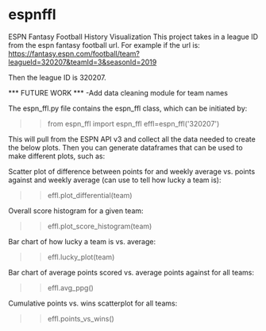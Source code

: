 # espnffl
ESPN Fantasy Football History Visualization
This project takes in a league ID from the espn fantasy football url. For example if the url is:
https://fantasy.espn.com/football/team?leagueId=320207&teamId=3&seasonId=2019

Then the league ID is 320207.

*** FUTURE WORK ***
-Add data cleaning module for team names

The espn_ffl.py file contains the espn_ffl class, which can be initiated by:
>>from espn_ffl import espn_ffl
>>effl=espn_ffl('320207')

This will pull from the ESPN API v3 and collect all the data needed to create the below plots. Then you can generate dataframes that can be used to make different plots, such as:

Scatter plot of difference between points for and weekly average vs. points against and weekly average (can use to tell how lucky a team is):
>>effl.plot_differential(team)

Overall score histogram for a given team:
>>effl.plot_score_histogram(team)

Bar chart of how lucky a team is vs. average:
>>effl.lucky_plot(team)

Bar chart of average points scored vs. average points against for all teams:
>>effl.avg_ppg()

Cumulative points vs. wins scatterplot for all teams:
>>effl.points_vs_wins()
